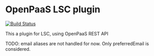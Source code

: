 # OpenPaaS LSC plugin

[![Build Status](https://travis-ci.org/lsc-project/lsc-openpaas-plugin.svg?branch=master)](https://travis-ci.org/lsc-project/lsc-openpaas-plugin)

This a plugin for LSC, using OpenPaaS REST API

TODO: email aliases are not handled for now. Only preferredEmail is considered.
